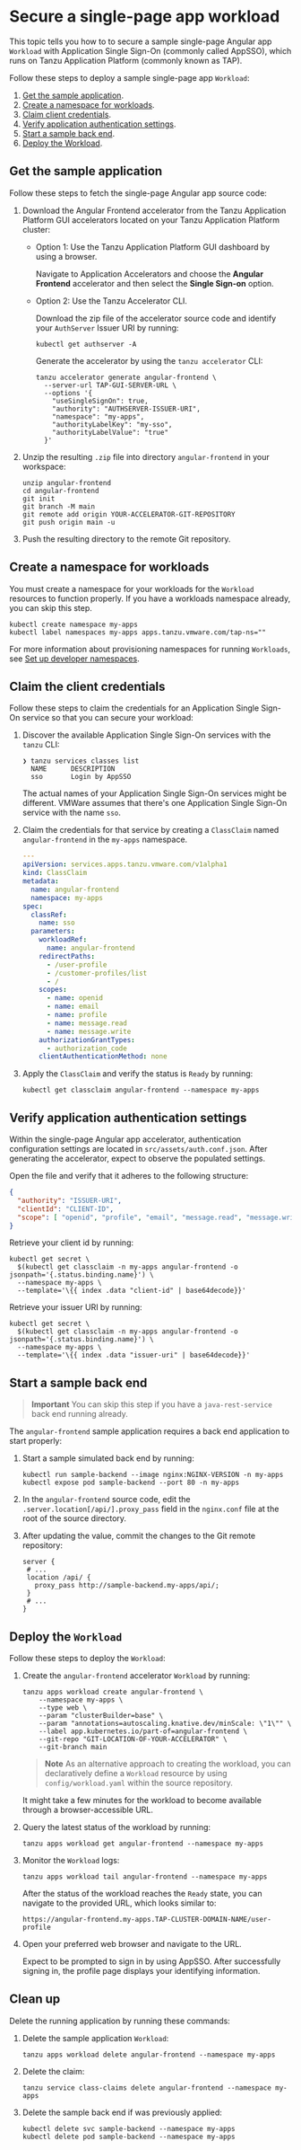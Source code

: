 # Secure a single-page app workload

This topic tells you how to to secure a sample single-page Angular app `Workload` 
with Application Single Sign-On (commonly called AppSSO), which runs on 
Tanzu Application Platform (commonly known as TAP).

Follow these steps to deploy a sample single-page app `Workload`:

1. [Get the sample application](#sample-app).
1. [Create a namespace for workloads](#create-namespace).
1. [Claim client credentials](#credentials).
1. [Verify application authentication settings](#auth-settings).
1. [Start a sample back end](#backend).
1. [Deploy the Workload](#deploy-workload).

## <a id='sample-app'></a> Get the sample application

Follow these steps to fetch the single-page Angular app source code:

1. Download the Angular Frontend accelerator from the Tanzu Application Platform GUI accelerators located on your Tanzu Application Platform cluster:

    - Option 1: Use the Tanzu Application Platform GUI dashboard by using a browser.

        Navigate to Application Accelerators and choose the **Angular Frontend** accelerator and then select the **Single Sign-on** option.

    - Option 2: Use the Tanzu Accelerator CLI.

        Download the zip file of the accelerator source code and identify your `AuthServer` Issuer URI by running:

        ```shell
        kubectl get authserver -A
        ```

        Generate the accelerator by using the `tanzu accelerator` CLI:

        ```shell
        tanzu accelerator generate angular-frontend \
          --server-url TAP-GUI-SERVER-URL \
          --options '{
            "useSingleSignOn": true,
            "authority": "AUTHSERVER-ISSUER-URI",
            "namespace": "my-apps",
            "authorityLabelKey": "my-sso",
            "authorityLabelValue": "true"
          }'
        ```

1. Unzip the resulting `.zip` file into directory `angular-frontend` in your workspace:

    ```shell
    unzip angular-frontend
    cd angular-frontend
    git init
    git branch -M main
    git remote add origin YOUR-ACCELERATOR-GIT-REPOSITORY
    git push origin main -u
    ```

1. Push the resulting directory to the remote Git repository.

## <a id='create-namespace'></a> Create a namespace for workloads

You must create a namespace for your workloads for the `Workload` resources to function properly.
If you have a workloads namespace already, you can skip this step.

```shell
kubectl create namespace my-apps
kubectl label namespaces my-apps apps.tanzu.vmware.com/tap-ns=""
```

For more information about provisioning namespaces for running `Workloads`,
see [Set up developer namespaces](../../install-online/set-up-namespaces.hbs.md).

## <a id='credentials'></a> Claim the client credentials

Follow these steps to claim the credentials for an Application Single Sign-On service so that you can secure your workload:

1. Discover the available Application Single Sign-On services with the `tanzu` CLI:

    ```console
    ❯ tanzu services classes list
      NAME      DESCRIPTION
      sso       Login by AppSSO
    ```

    The actual names of your Application Single Sign-On services might be different. 
    VMWare assumes that there's one Application Single Sign-On service with the name `sso`.

1. Claim the credentials for that service by creating a `ClassClaim` named
`angular-frontend` in the `my-apps` namespace.

    ```yaml
    ---
    apiVersion: services.apps.tanzu.vmware.com/v1alpha1
    kind: ClassClaim
    metadata:
      name: angular-frontend
      namespace: my-apps
    spec:
      classRef:
        name: sso
      parameters:
        workloadRef:
          name: angular-frontend
        redirectPaths:
          - /user-profile
          - /customer-profiles/list
          - /
        scopes:
          - name: openid
          - name: email
          - name: profile
          - name: message.read
          - name: message.write
        authorizationGrantTypes:
          - authorization_code
        clientAuthenticationMethod: none
    ```

1. Apply the `ClassClaim` and verify the status is `Ready` by running:

    ```shell
    kubectl get classclaim angular-frontend --namespace my-apps
    ```

## <a id="auth-settings"></a> Verify application authentication settings

Within the single-page Angular app accelerator, authentication configuration settings are located in `src/assets/auth.conf.json`.
After generating the accelerator, expect to observe the populated settings.

Open the file and verify that it adheres to the following structure:

```json
{
  "authority": "ISSUER-URI",
  "clientId": "CLIENT-ID",
  "scope": [ "openid", "profile", "email", "message.read", "message.write" ]
}
```

Retrieve your client id by running:

```shell
kubectl get secret \
  $(kubectl get classclaim -n my-apps angular-frontend -o jsonpath='{.status.binding.name}') \
  --namespace my-apps \
  --template='\{{ index .data "client-id" | base64decode}}'
```

Retrieve your issuer URI by running:

```shell
kubectl get secret \
  $(kubectl get classclaim -n my-apps angular-frontend -o jsonpath='{.status.binding.name}') \
  --namespace my-apps \
  --template='\{{ index .data "issuer-uri" | base64decode}}'
```

## Start a sample back end

> **Important** You can skip this step if you have a `java-rest-service` back end running already.

The `angular-frontend` sample application requires a back end application to start properly:

1. Start a sample simulated back end by running:

    ```shell
    kubectl run sample-backend --image nginx:NGINX-VERSION -n my-apps
    kubectl expose pod sample-backend --port 80 -n my-apps
    ```

1. In the `angular-frontend` source code, edit the `.server.location[/api/].proxy_pass`
field in the `nginx.conf` file at the root of the source directory.

1. After updating the value, commit the changes to the Git remote repository:

    ```console
    server {
     # ...
     location /api/ {
       proxy_pass http://sample-backend.my-apps/api/;
     }
     # ...
    }
    ```

## <a id="deploy-workload"></a> Deploy the `Workload`

Follow these steps to deploy the `Workload`:

1. Create the `angular-frontend` accelerator `Workload` by running:

    ```shell
    tanzu apps workload create angular-frontend \
        --namespace my-apps \
        --type web \
        --param "clusterBuilder=base" \
        --param "annotations=autoscaling.knative.dev/minScale: \"1\"" \
        --label app.kubernetes.io/part-of=angular-frontend \
        --git-repo "GIT-LOCATION-OF-YOUR-ACCELERATOR" \
        --git-branch main
    ```

    > **Note** As an alternative approach to creating the workload, you can declaratively
    > define a `Workload` resource by using `config/workload.yaml` within the source repository.

    It might take a few minutes for the workload to become available through a browser-accessible URL.

1. Query the latest status of the workload by running:

    ```shell
    tanzu apps workload get angular-frontend --namespace my-apps
    ```

1. Monitor the `Workload` logs:

    ```shell
    tanzu apps workload tail angular-frontend --namespace my-apps
    ```

    After the status of the workload reaches the `Ready` state,
    you can navigate to the provided URL, which looks similar to:

    ```text
    https://angular-frontend.my-apps.TAP-CLUSTER-DOMAIN-NAME/user-profile
    ```

1. Open your preferred web browser and navigate to the URL.

    Expect to be prompted to sign in by using AppSSO. After successfully signing in,
    the profile page displays your identifying information.

## <a id="clean-up"></a> Clean up

Delete the running application by running these commands:

1. Delete the sample application `Workload`:

    ```shell
    tanzu apps workload delete angular-frontend --namespace my-apps
    ```

1. Delete the claim:

    ```shell
    tanzu service class-claims delete angular-frontend --namespace my-apps
    ```

1. Delete the sample back end if was previously applied:

    ```shell
    kubectl delete svc sample-backend --namespace my-apps
    kubectl delete pod sample-backend --namespace my-apps
    ```
